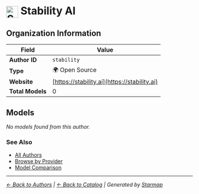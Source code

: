# <img src="https://raw.githubusercontent.com/agentstation/starmap/master/internal/embedded/logos/stability.svg" alt="Stability AI" width="32" height="32" style="vertical-align: middle;"> Stability AI
  
  
## Organization Information
  
| Field | Value |
|---------|---------|
| **Author ID** | `stability` |
| **Type** | 🌍 Open Source |
| **Website** | [https://stability.ai](https://stability.ai) |
| **Total Models** | 0 |

  
## Models
  
*No models found from this author.*
  
### See Also
  
- [All Authors](../)
- [Browse by Provider](../../providers/)
- [Model Comparison](../../models/)
  
---
*_[← Back to Authors](../) | [← Back to Catalog](../../) | Generated by [Starmap](https://github.com/agentstation/starmap)_*